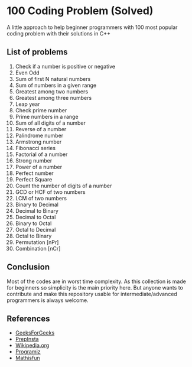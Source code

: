 # 100 Coding Problem (Solved)

A little approach to help beginner programmers with 100 most popular coding problem with their solutions in C++

## List of problems
1. Check if a number is positive or negative
2. Even Odd
3. Sum of first N natural numbers
4. Sum of numbers in a given range
5. Greatest among two numbers 
6. Greatest among three numbers
7. Leap year
8. Check prime number
9. Prime numbers in a range
10. Sum of all digits of a number
11. Reverse of a number
12. Palindrome number
13. Armstrong number
14. Fibonacci series
15. Factorial of a number
16. Strong number
17. Power of a number
18. Perfect number
19. Perfect Square
20. Count the number of digits of a number
21. GCD or HCF of two numbers
22. LCM of two numbers
23. Binary to Decimal
24. Decimal to Binary
25. Decimal to Octal
26. Binary to Octal
27. Octal to Decimal
28. Octal to Binary
29. Permutation [nPr]
30. Combination [nCr]

## Conclusion

Most of the codes are in worst time complexity. As this collection is made for beginners so simplicity is the main priority here. But anyone wants to contribute and make this repository usable for intermediate/advanced programmers is always welcome.


## References
* [GeeksForGeeks](https://www.geeksforgeeks.org/)
* [PrepInsta](https://prepinsta.com/top-100-codes/)
* [Wikipedia.org](https://www.wikipedia.org/)
* [Programiz](https://www.programiz.com/)
* [Mathisfun](https://www.mathsisfun.com/)
